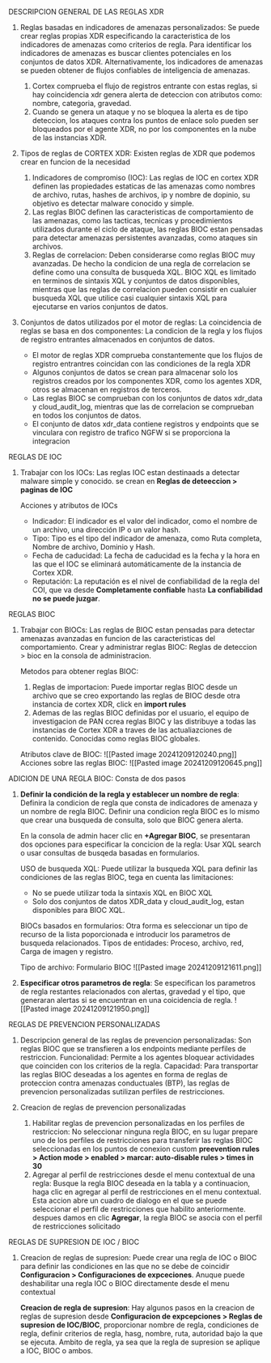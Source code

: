 
DESCRIPCION GENERAL DE LAS REGLAS XDR
1. Reglas basadas en indicadores de amenazas personalizados: Se puede crear reglas propias XDR especificando la caracteristica de los indicadores de amenazas como criterios de regla. Para identificar los indicadores de amenazas es buscar clientes potenciales en los conjuntos de datos XDR. Alternativamente, los indicadores de amenazas se pueden obtener de flujos confiables de inteligencia de amenazas.
	1. Cortex comprueba el flujo de registros entrante con estas reglas, si hay coincidencia xdr genera alerta de deteccion con atributos como: nombre, categoria, gravedad.
	2. Cuando se genera un ataque y no se bloquea la alerta es de tipo deteccion, los ataques contra los puntos de enlace solo pueden ser bloqueados por el agente XDR, no por los componentes en la nube de las instancias XDR.

2. Tipos de reglas de CORTEX XDR: Existen reglas de XDR que podemos crear en funcion de la necesidad
	1. Indicadores de compromiso (IOC): Las reglas de IOC en cortex XDR definen las propiedades estaticas de las amenazas como nombres de archivo, rutas, hashes de archivos, ip y nombre de dopinio, su objetivo es detectar malware conocido y simple.
	2. Las reglas BIOC definen las caracteristicas de comportamiento de las amenazas, como las tacticas, tecnicas y procedimientos utilizados durante el ciclo de ataque, las reglas BIOC estan pensadas para detectar amenazas persistentes avanzadas, como ataques sin archivos.
	3. Reglas de correlacion: Deben considerarse como reglas BIOC muy avanzadas. De hecho la condicion de una regla de correlacion se define como una consulta de busqueda XQL. BIOC XQL es limitado en terminos de sintaxis XQL y conjuntos de datos disponibles, mientras que las reglas de correlacion pueden consistir en cualuier busqueda XQL que utilice casi cualquier sintaxis XQL para ejecutarse en varios conjuntos de datos.

3. Conjuntos de datos utilizados por el motor de reglas: La coincidencia de reglas se basa en dos componentes: La condicion de la regla y los flujos de registro entrantes almacenados en conjuntos de datos.
   - El motor de reglas XDR comprueba constantemente que los flujos de registro entrantres coincidan con las condiciones de la regla XDR
   - Algunos conjuntos de datos se crean para almacenar solo los registros creados por los componentes XDR, como los agentes XDR, otros se almacenan en registros de terceros.
   - Las reglas BIOC se comprueban con los conjuntos de datos xdr_data y cloud_audit_log, mientras que las de correlacion se comprueban en todos los conjuntos de datos.
   - El conjunto de datos xdr_data contiene registros y endpoints que se vinculara con registro de trafico NGFW si se proporciona la integracion



REGLAS DE IOC
1. Trabajar con los IOCs: Las reglas IOC estan destinaads a detectar malware simple y conocido. se crean en **Reglas de deteeccion > paginas de IOC**
   
   Acciones y atributos de IOCs
   - Indicador: El indicador es el valor del indicador, como el nombre de un archivo, una dirección IP o un valor hash.
   - Tipo: Tipo es el tipo del indicador de amenaza, como Ruta completa, Nombre de archivo, Dominio y Hash.
   - Fecha de caducidad: La fecha de caducidad es la fecha y la hora en las que el IOC se eliminará automáticamente de la instancia de Cortex XDR.
   - Reputación: La reputación es el nivel de confiabilidad de la regla del COI, que va desde **Completamente confiable** hasta **La confiabilidad no se puede juzgar**.


REGLAS BIOC
1. Trabajar con BIOCs: Las reglas de BIOC estan pensadas para detectar amenazas avanzadas en funcion de las caracteristicas del comportamiento.
   Crear y administrar reglas BIOC: Reglas de deteccion > bioc en la consola de administracion.
   
   Metodos para obtener reglas BIOC:
   1. Reglas de importacion: Puede importar reglas BIOC desde un archivo que se creo exportando las reglas de BIOC desde otra instancia de cortex XDR, click en **import rules**
   2. Ademas de las reglas BIOC definidas por el usuario, el equipo de investigacion de PAN ccrea reglas BIOC y las distribuye a todas las instancias de Cortex XDR a traves de las actualiazciones de contenido. Conocidas como reglas BIOC globales.

	Atributos clave de BIOC:
![[Pasted image 20241209120240.png]]
	Acciones sobre las reglas BIOC:
		![[Pasted image 20241209120645.png]]

ADICION DE UNA REGLA BIOC: Consta de dos pasos
1. **Definir la condición de la regla y establecer un nombre de regla**: Definira la condicion de regla que consta de indicadores de amenaza y un nombre de regla BIOC. Definir una condicion regla BIOC es lo mismo que crear una busqueda de consulta, solo que BIOC genera alerta. 
   
   En la consola de admin hacer clic en **+Agregar BIOC**, se presentaran dos opciones para especificar la concicion de la regla: Usar XQL search o usar consultas de busqeda basadas en formularios.
   
   USO de busqueda XQL: Puede utilizar la busqueda XQL para definir las condiciones de las reglas BIOC, tega en cuenta las limitaciones:
   - No se puede utilizar toda la sintaxis XQL en BIOC XQL
   - Solo dos conjuntos de datos XDR_data y cloud_audit_log, estan disponibles para BIOC XQL.
    
    BIOCs basados en formularios: Otra forma es seleccionar un tipo de recurso de la lista poporcionada e introducir los parametros de busqueda relacionados. Tipos de entidades: Proceso, archivo, red, Carga de imagen y registro.
    
	Tipo de archivo: Formulario BIOC
	![[Pasted image 20241209121611.png]]

2. **Especificar otros parametros de regla**: Se especifican los parametros de regla restantes relacionados con alertas, gravedad y el tipo, que generaran alertas si se encuentran en una coicidencia de regla. ![[Pasted image 20241209121950.png]]


REGLAS DE PREVENCION PERSONALIZADAS
1. Descripcion general de las reglas de prevencion personalizadas: Son reglas BIOC que se transfieren a los endpoints mediante perfiles de restriccion.
   Funcionalidad: Permite a los agentes bloquear actividades que coinciden con los criterios de la regla.
   Capacidad: Para transportar las reglas BIOC deseadas a los agentes en forma de reglas de proteccion contra amenazas conductuales (BTP), las reglas de prevencion personalizadas sutilizan perfiles de restricciones.

2. Creacion de reglas de prevencion personalizadas
	1. Habilitar reglas de prevencion personalizadas en los perfiles de restriccion: No seleccionar ninguna regla BIOC, en su lugar prepare uno de los perfiles de restricciones para transferir las reglas BIOC seleccionadas en los puntos de conexion custom **preevention rules > Action mode > enabled > marcar: auto-disable rules > times in 30**
	2. Agregar al perfil de restricciones desde el menu contextual de una regla: Busque la regla BIOC deseada en la tabla y a continuacion, haga clic en agregar al perfil de restricciones en el menu contextual. Esta accion abre un cuadro de dialogo en el que se puede seleccionar el perfil de restricciones que habilito anteriormente. despues damos en clic **Agregar**, la regla BIOC se asocia con el perfil de restricciones solicitado

REGLAS DE SUPRESION DE IOC / BIOC
1. Creacion de reglas de supresion: Puede crear una regla de IOC o BIOC para definir las condiciones en las que no se debe de coincidir **Configuracion > Configuraciones de expceciones**. Anuque puede deshabilitar una regla IOC  o BIOC directamente desde el menu contextual
   
   **Creacion de regla de supresion**: 
   Hay algunos pasos en la creacion de reglas de supresion desde **Configuracion de expcepciones > Reglas de supresion de IOC/BIOC**, proporcionar nombre de regla, condiciones de regla, definir criterios de regla, hasg, nombre, ruta, autoridad bajo la que se ejecuta. Ambito de regla, ya sea que la regla de supresion se aplique a IOC, BIOC o ambos.
